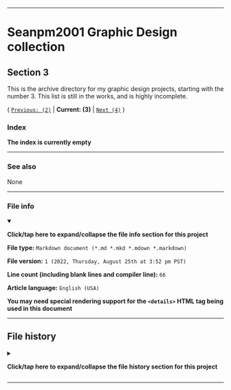 
***

# Seanpm2001 Graphic Design collection

## Section 3

This is the archive directory for my graphic design projects, starting with the number 3. This list is still in the works, and is highly incomplete.

( [`Previous: (2)`](/2/) | **Current: (3)** | [`Next (4)`](/4/) )

### Index

**The index is currently empty**

***

### See also

None

***

### File info

<details open><summary><p lang="en"><b>Click/tap here to expand/collapse the file info section for this project</b></p></summary>

**File type:** `Markdown document (*.md *.mkd *.mdown *.markdown)`

**File version:** `1 (2022, Thursday, August 25th at 3:52 pm PST)`

**Line count (including blank lines and compiler line):** `66`

**Article language:** `English (USA)`

**You may need special rendering support for the `<details>` HTML tag being used in this document**

</details>

***

## File history

<details><summary><p lang="en"><b>Click/tap here to expand/collapse the file history section for this project</b></p></summary>

<details><summary><p lang="en"><b>Version 1 (2022, Thursday, August 25th at 3:52 pm PST)</b></p></summary>

**This version was made by:** [`@seanpm2001`](https://github.com/seanpm2001/)

> Changes:

- [x] Started the file
- [x] Added the title section
- [x] Added the `Section 3` section
- [x] Added the `Index` section
- [x] Added the `See also` section
- [x] Added the `file info` section
- [x] Added the `file history` section
- [ ] No other changes in version 1

</details>

</details>

***
